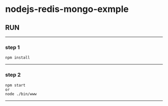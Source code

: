 # nodejs-redis-mongo-exmple

## RUN
--- 
### step 1
```
npm install
```
--- 
### step 2
```
npm start 
or 
node ./bin/www
```
---
